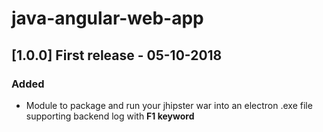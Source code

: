 # java-angular-web-app

## [1.0.0] First release - 05-10-2018

### Added

- Module to package and run your jhipster war into an electron .exe file supporting backend log with **F1 keyword**  
